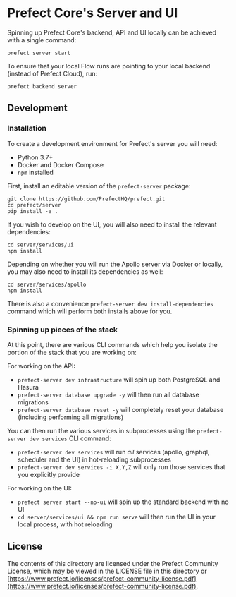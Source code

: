 # Prefect Core's Server and UI

Spinning up Prefect Core's backend, API and UI locally can be achieved with a single command:

```
prefect server start
```

To ensure that your local Flow runs are pointing to your local backend (instead of Prefect Cloud), run:

```
prefect backend server
```

## Development

### Installation

To create a development environment for Prefect's server you will need:

- Python 3.7+
- Docker and Docker Compose
- `npm` installed

First, install an editable version of the `prefect-server` package:

```
git clone https://github.com/PrefectHQ/prefect.git
cd prefect/server
pip install -e .
```

If you wish to develop on the UI, you will also need to install the relevant dependencies:

```
cd server/services/ui
npm install
```

Depending on whether you will run the Apollo server via Docker or locally, you may also need to install its dependencies as well:

```
cd server/services/apollo
npm install
```

There is also a convenience `prefect-server dev install-dependencies` command which will perform both installs above for you.

### Spinning up pieces of the stack

At this point, there are various CLI commands which help you isolate the portion of the stack that you are working on:

For working on the API:

- `prefect-server dev infrastructure` will spin up both PostgreSQL and Hasura
- `prefect-server database upgrade -y` will then run all database migrations
- `prefect-server database reset -y` will completely reset your database (including performing all migrations)

You can then run the various services in subprocesses using the `prefect-server dev services` CLI command:

- `prefect-server dev services` will run _all_ services (apollo, graphql, scheduler and the UI) in hot-reloading subprocesses
- `prefect-server dev services -i X,Y,Z` will only run those services that you explicitly provide

For working on the UI:

- `prefect server start --no-ui` will spin up the standard backend with no UI
- `cd server/services/ui && npm run serve` will then run the UI in your local process, with hot reloading

## License

The contents of this directory are licensed under the Prefect Community License, which may be viewed in the LICENSE file in this directory or [https://www.prefect.io/licenses/prefect-community-license.pdf](https://www.prefect.io/licenses/prefect-community-license.pdf).
